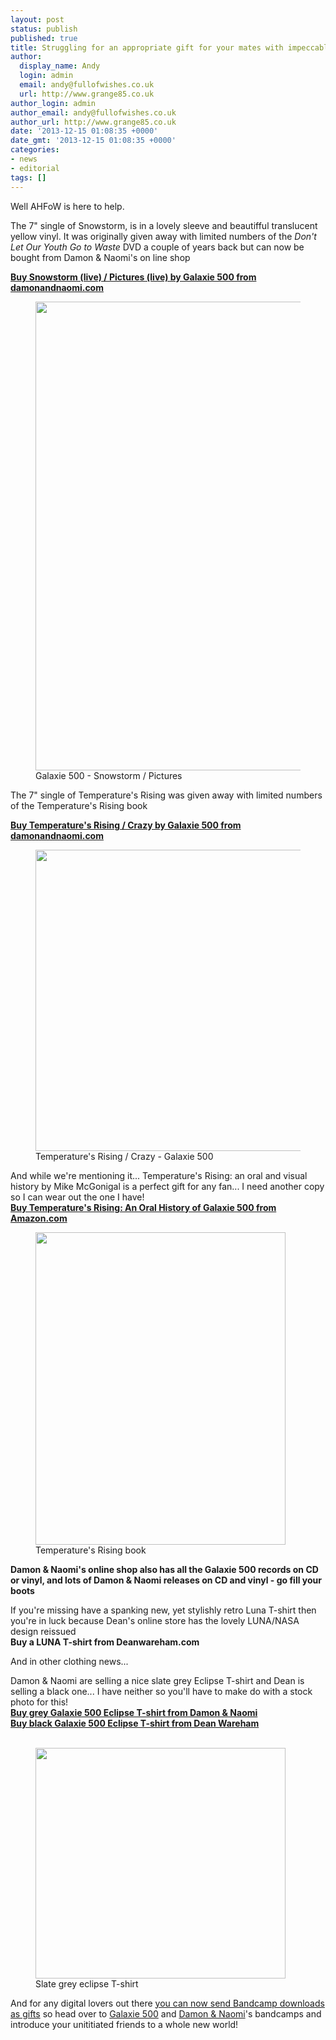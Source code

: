 ```yaml
---
layout: post
status: publish
published: true
title: Struggling for an appropriate gift for your mates with impeccable taste?
author:
  display_name: Andy
  login: admin
  email: andy@fullofwishes.co.uk
  url: http://www.grange85.co.uk
author_login: admin
author_email: andy@fullofwishes.co.uk
author_url: http://www.grange85.co.uk
date: '2013-12-15 01:08:35 +0000'
date_gmt: '2013-12-15 01:08:35 +0000'
categories:
- news
- editorial
tags: []
---
```

<p>Well AHFoW is here to help.</p>
<p>The 7" single of Snowstorm, is in a lovely sleeve and beautifful translucent yellow vinyl. It was originally given away with limited numbers of the <em>Don't Let Our Youth Go to Waste</em> DVD a couple of years back but can now be bought from Damon & Naomi's on line shop</p>
<p><strong><a href="http://damonandnaomi.com/shop/galaxie-500-snowstorm-7/">Buy Snowstorm (live) / Pictures (live) by Galaxie 500 from damonandnaomi.com</a></strong><br />
<figure class="caption aligncenter"><img src="https://media.fullofwishes.co.uk/01-galaxie_500/sleeves/g500_snowstorm_front_002.jpg" width="750" height="750" class /><figcaption class="caption-text"> Galaxie 500 - Snowstorm / Pictures</figcaption></figure>
<p>The 7" single of Temperature's Rising was given away with limited numbers of the Temperature's Rising book</p>
<p><strong><a href="http://damonandnaomi.com/shop/galaxie-500-temperatures-rising-7/">Buy Temperature's Rising / Crazy by Galaxie 500 from damonandnaomi.com</a></strong><br />
<figure class="caption aligncenter"><img src="https://media.fullofwishes.co.uk/01-galaxie_500/sleeves/g500_temperaturesrising.jpg" width="480" height="482" class /><figcaption class="caption-text"> Temperature's Rising / Crazy - Galaxie 500</figcaption></figure>
<p>And while we're mentioning it... Temperature's Rising: an oral and visual history by Mike McGonigal is a perfect gift for any fan... I need another copy so I can wear out the one I have!<br />
<strong><a href="http://www.amazon.com/gp/product/1891241567/ref=as_li_ss_tl?ie=UTF8&camp=1789&creative=390957&creativeASIN=1891241567&linkCode=as2&tag=aheadfullofwi-20">Buy Temperature's Rising: An Oral History of Galaxie 500 from Amazon.com</a></strong><br />
<figure class="caption aligncenter"><img src="https://media.fullofwishes.co.uk/01-galaxie_500/pictures/temprising_book.jpg" width="400" height="500" class /><figcaption class="caption-text"> Temperature's Rising book</figcaption></figure>
<p><strong><span class="removed_link" title="http://damonandnaomi.com/shop/">Damon & Naomi's online shop also has all the Galaxie 500 records on CD or vinyl, and lots of Damon & Naomi releases on CD and vinyl - go fill your boots</span></strong></p>
<p>If you're missing have a spanking new, yet stylishly retro Luna T-shirt then you're in luck because Dean's online store has the lovely LUNA/NASA design reissued<br />
<strong><span class="removed_link" title="http://elevenspot.11spot.com/deanwareham/luna-t-shirt.html">Buy a LUNA T-shirt from Deanwareham.com</span></strong></p>
<p>And in other clothing news...</p>
<p>Damon & Naomi are selling a nice slate grey Eclipse T-shirt and Dean is selling a black one... I have neither so you'll have to make do with a stock photo for this!<br />
<strong><a href="http://damonandnaomi.com/shop/galaxie-500-t-shirt/">Buy grey Galaxie 500 Eclipse T-shirt from Damon & Naomi</a></strong><br />
<strong><a href="http://elevenspot.11spot.com/deanwareham/dean-britta-galaxie-500-t-shirt.html">Buy black Galaxie 500 Eclipse T-shirt from Dean Wareham</a><br />
</strong><br />
<figure class="caption aligncenter"><img src="https://media.fullofwishes.co.uk/01-galaxie_500/pictures/slate-grey-t-shirt.jpg" width="400" height="369" class /><figcaption class="caption-text"> Slate grey  eclipse T-shirt</figcaption></figure>
<p>And for any digital lovers out there <a href="http://blog.bandcamp.com/2013/11/26/thank-you-its-a-gift/">you can now send Bandcamp downloads as gifts</a> so head over to <a href="http://galaxie500.bandcamp.com/">Galaxie 500</a> and <a href="http://damonandnaomi.bandcamp.com/">Damon & Naomi</a>'s bandcamps and introduce your unititiated friends to a whole new world!</p>
